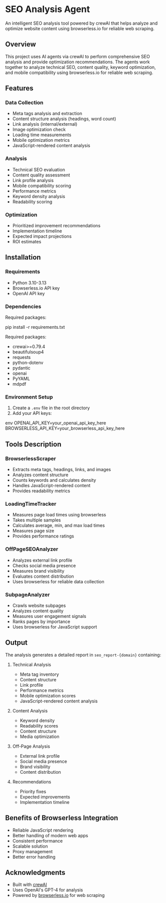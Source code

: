 # SEO Analysis Agent

An intelligent SEO analysis tool powered by crewAI that helps analyze and optimize website content using browserless.io for reliable web scraping.

## Overview

This project uses AI agents via crewAI to perform comprehensive SEO analysis and provide optimization recommendations. The agents work together to analyze technical SEO, content quality, keyword optimization, and mobile compatibility using browserless.io for reliable web scraping.

## Features

### Data Collection
- Meta tags analysis and extraction
- Content structure analysis (headings, word count)
- Link analysis (internal/external)
- Image optimization check
- Loading time measurements
- Mobile optimization metrics
- JavaScript-rendered content analysis

### Analysis
- Technical SEO evaluation
- Content quality assessment
- Link profile analysis
- Mobile compatibility scoring
- Performance metrics
- Keyword density analysis
- Readability scoring

### Optimization
- Prioritized improvement recommendations
- Implementation timeline
- Expected impact projections
- ROI estimates

## Installation

### Requirements
- Python 3.10-3.13
- Browserless.io API key
- OpenAI API key

### Dependencies
Required packages:

pip install -r requirements.txt

Required packages:
- crewai>=0.79.4
- beautifulsoup4
- requests
- python-dotenv
- pydantic
- openai
- PyYAML
- mdpdf

### Environment Setup
1. Create a `.env` file in the root directory
2. Add your API keys:

env
OPENAI_API_KEY=your_openai_api_key_here
BROWSERLESS_API_KEY=your_browserless_api_key_here


## Tools Description

### BrowserlessScraper
- Extracts meta tags, headings, links, and images
- Analyzes content structure
- Counts keywords and calculates density
- Handles JavaScript-rendered content
- Provides readability metrics

### LoadingTimeTracker
- Measures page load times using browserless
- Takes multiple samples
- Calculates average, min, and max load times
- Measures page size
- Provides performance ratings

### OffPageSEOAnalyzer
- Analyzes external link profile
- Checks social media presence
- Measures brand visibility
- Evaluates content distribution
- Uses browserless for reliable data collection

### SubpageAnalyzer
- Crawls website subpages
- Analyzes content quality
- Measures user engagement signals
- Ranks pages by importance
- Uses browserless for JavaScript support

## Output

The analysis generates a detailed report in `seo_report-{domain}` containing:

1. Technical Analysis
   - Meta tag inventory
   - Content structure
   - Link profile
   - Performance metrics
   - Mobile optimization scores
   - JavaScript-rendered content analysis

2. Content Analysis
   - Keyword density
   - Readability scores
   - Content structure
   - Media optimization

3. Off-Page Analysis
   - External link profile
   - Social media presence
   - Brand visibility
   - Content distribution

4. Recommendations
   - Priority fixes
   - Expected improvements
   - Implementation timeline

## Benefits of Browserless Integration
- Reliable JavaScript rendering
- Better handling of modern web apps
- Consistent performance
- Scalable solution
- Proxy management
- Better error handling

## Acknowledgments

- Built with [crewAI](https://github.com/joaomdmoura/crewAI)
- Uses OpenAI's GPT-4 for analysis
- Powered by [browserless.io](https://browserless.io) for web scraping
